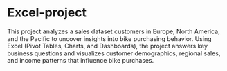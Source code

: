 # Excel-project
This project analyzes a sales dataset  customers in Europe, North America, and the Pacific to uncover insights into bike purchasing behavior. Using Excel (Pivot Tables, Charts, and Dashboards), the project answers key business questions and visualizes customer demographics, regional sales, and income patterns that influence bike purchases.

